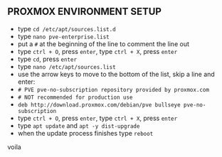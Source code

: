 ## PROXMOX ENVIRONMENT SETUP
- type `cd /etc/apt/sources.list.d`
- type `nano pve-enterprise.list`
- put a `#` at the beginning of the line to comment the line out
- type `ctrl + O`, press `enter`, type `ctrl + X`, press `enter`
- type `cd`, press `enter`
- type `nano /etc/apt/sources.list`
- use the arrow keys to move to the bottom of the list, skip a line and enter:
-  `# PVE pve-no-subscription repository provided by proxmox.com`
- `# NOT recommended for production use`
- `deb http://download.proxmox.com/debian/pve bullseye pve-no-subscription`
- type `ctrl + O`, press `enter`, type `ctrl + X`, press `enter`
- type `apt update` and `apt -y dist-upgrade`
- when the update process finishes type `reboot`

voila 
